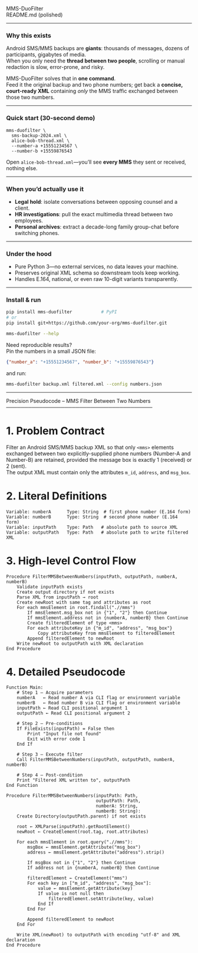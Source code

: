 MMS-DuoFilter  
README.md (polished)

---

### Why this exists  
Android SMS/MMS backups are **giants**: thousands of messages, dozens of participants, gigabytes of media.  
When you only need the **thread between two people**, scrolling or manual redaction is slow, error-prone, and risky.

MMS-DuoFilter solves that in **one command**.  
Feed it the original backup and two phone numbers; get back a **concise, court-ready XML** containing *only* the MMS traffic exchanged between those two numbers.

---

### Quick start (30-second demo)

```plaintext
mms-duofilter \
  sms-backup-2024.xml \
  alice-bob-thread.xml \
  --number-a +15551234567 \
  --number-b +15559876543
```

Open `alice-bob-thread.xml`—you’ll see **every MMS** they sent or received, nothing else.

---

### When you’d actually use it

* **Legal hold**: isolate conversations between opposing counsel and a client.  
* **HR investigations**: pull the exact multimedia thread between two employees.  
* **Personal archives**: extract a decade-long family group-chat before switching phones.

---

### Under the hood

* Pure Python 3—no external services, no data leaves your machine.  
* Preserves original XML schema so downstream tools keep working.  
* Handles E.164, national, or even raw 10-digit variants transparently.

---

### Install & run

```bash
pip install mms-duofilter           # PyPI
# or
pip install git+https://github.com/your-org/mms-duofilter.git

mms-duofilter --help
```

Need reproducible results?  
Pin the numbers in a small JSON file:

```json
{"number_a": "+15551234567", "number_b": "+15559876543"}
```

and run:

```bash
mms-duofilter backup.xml filtered.xml --config numbers.json
```

---

Precision Pseudocode – MMS Filter Between Two Numbers
────────────────────────────────────────

# 1.  Problem Contract
Filter an Android SMS/MMS backup XML so that only `<mms>` elements exchanged
between two explicitly-supplied phone numbers (Number-A and Number-B) are
retained, provided the message box is exactly 1 (received) or 2 (sent).  
The output XML must contain only the attributes `m_id`, `address`, and `msg_box`.

# 2.  Literal Definitions
```
Variable: numberA      Type: String  # first phone number (E.164 form)
Variable: numberB      Type: String  # second phone number (E.164 form)
Variable: inputPath    Type: Path   # absolute path to source XML
Variable: outputPath   Type: Path   # absolute path to write filtered XML
```

# 3.  High-level Control Flow
```
Procedure FilterMMSBetweenNumbers(inputPath, outputPath, numberA, numberB)
    Validate inputPath exists
    Create output directory if not exists
    Parse XML from inputPath → root
    Create newRoot with same tag and attributes as root
    For each mmsElement in root.findall(".//mms")
        If mmsElement.msg_box not in {"1", "2"} then Continue
        If mmsElement.address not in {numberA, numberB} then Continue
        Create filteredElement of type <mms>
        For each attributeKey in {"m_id", "address", "msg_box"}
            Copy attributeKey from mmsElement to filteredElement
        Append filteredElement to newRoot
    Write newRoot to outputPath with XML declaration
End Procedure
```

# 4.  Detailed Pseudocode
```
Function Main:
    # Step 1 – Acquire parameters
    numberA   ← Read number A via CLI flag or environment variable
    numberB   ← Read number B via CLI flag or environment variable
    inputPath ← Read CLI positional argument 1
    outputPath ← Read CLI positional argument 2

    # Step 2 – Pre-conditions
    If FileExists(inputPath) = False then
        Print "Input file not found"
        Exit with error code 1
    End If

    # Step 3 – Execute filter
    Call FilterMMSBetweenNumbers(inputPath, outputPath, numberA, numberB)

    # Step 4 – Post-condition
    Print "Filtered XML written to", outputPath
End Function

Procedure FilterMMSBetweenNumbers(inputPath: Path,
                                  outputPath: Path,
                                  numberA: String,
                                  numberB: String):
    Create Directory(outputPath.parent) if not exists

    root ← XMLParse(inputPath).getRootElement()
    newRoot ← CreateElement(root.tag, root.attributes)

    For each mmsElement in root.query(".//mms"):
        msgBox ← mmsElement.getAttribute("msg_box")
        address ← mmsElement.getAttribute("address").strip()

        If msgBox not in {"1", "2"} then Continue
        If address not in {numberA, numberB} then Continue

        filteredElement ← CreateElement("mms")
        For each key in ["m_id", "address", "msg_box"]:
            value ← mmsElement.getAttribute(key)
            If value is not null then
                filteredElement.setAttribute(key, value)
            End If
        End For

        Append filteredElement to newRoot
    End For

    Write XML(newRoot) to outputPath with encoding "utf-8" and XML declaration
End Procedure
```
